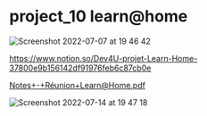 # project_10 learn@home

![Screenshot 2022-07-07 at 19 46 42](https://user-images.githubusercontent.com/71354759/179049231-0f54ff80-39a8-489f-b89a-7e106bbdd09f.png)


https://www.notion.so/Dev4U-projet-Learn-Home-37800e9b156142df91976feb6c87cb0e

[Notes+-+Réunion+Learn@Home.pdf](https://github.com/vveewwee/project_10/files/8918686/Notes%2B-%2BReunion%2BLearn%40Home.pdf)


![Screenshot 2022-07-14 at 19 47 18](https://user-images.githubusercontent.com/71354759/179049159-595abdcf-5c3c-40c4-9d57-17d13bc16aae.png)
